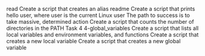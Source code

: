 read Create a script that creates an alias readme
Create a script that prints hello user, where user is the current Linux user
The path to success is to take massive, determined action
Create a script that counts the number of directories in the PATH
Task 4 4-global_variables 
Create a script that lists all local variables and environment variables, and functions
Create a script that creates a new local variable
Create a script that creates a new global variable
